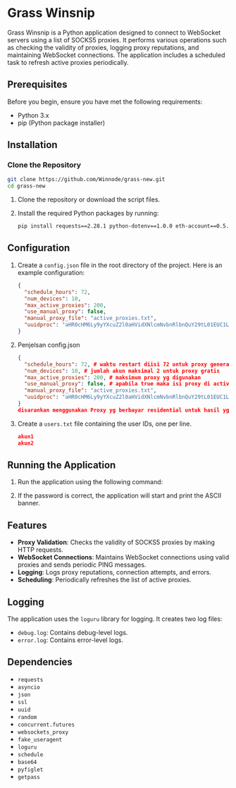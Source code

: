 # Grass Winsnip

Grass Winsnip is a Python application designed to connect to WebSocket servers using a list of SOCKS5 proxies. It performs various operations such as checking the validity of proxies, logging proxy reputations, and maintaining WebSocket connections. The application includes a scheduled task to refresh active proxies periodically.

## Prerequisites

Before you begin, ensure you have met the following requirements:

- Python 3.x
- pip (Python package installer)

## Installation

### Clone the Repository
```sh
git clone https://github.com/Winnode/grass-new.git
cd grass-new
```

1. Clone the repository or download the script files.
2. Install the required Python packages by running:

    ```sh
    pip install requests==2.28.1 python-dotenv==1.0.0 eth-account==0.5.9 colorama==0.4.6 pyfiglet
    ```

## Configuration

1. Create a `config.json` file in the root directory of the project. Here is an example configuration:

    ```json
    {
      "schedule_hours": 72,
      "num_devices": 10,
      "max_active_proxies": 200,
      "use_manual_proxy": false, 
      "manual_proxy_file": "active_proxies.txt",
      "uuidproc": "aHR0cHM6Ly9yYXcuZ2l0aHVidXNlcmNvbnRlbnQuY29tL01EUC1LQ0EvYWN1cy9tYWluL3Jlc3VsdF9mb2xkZXIvYWxsLnR4dA=="
    }
    ```


2. Penjelsan config.json
    ```json
    {
      "schedule_hours": 72, # waktu restart diisi 72 untuk proxy generate auto, dan bisa di buat 72 dll tergantung proxy anda, 
      "num_devices": 10, # jumlah akun maksimal 2 untuk proxy gratis
      "max_active_proxies": 200, # maksimum proxy yg digunakan
      "use_manual_proxy": false, # apabila true maka isi proxy di active_proxies.txt 
      "manual_proxy_file": "active_proxies.txt",
      "uuidproc": "aHR0cHM6Ly9yYXcuZ2l0aHVidXNlcmNvbnRlbnQuY29tL01EUC1LQ0EvYWN1cy9tYWluL3Jlc3VsdF9mb2xkZXIvYWxsLnR4dA=="
    }
    disarankan menggunakan Proxy yg berbayar residential untuk hasil yg maksimal
    ```


2. Create a `users.txt` file containing the user IDs, one per line.
    ```json
    akun1
    akun2
    ```
## Running the Application

1. Run the application using the following command:

2. If the password is correct, the application will start and print the ASCII banner.

## Features

- **Proxy Validation**: Checks the validity of SOCKS5 proxies by making HTTP requests.
- **WebSocket Connections**: Maintains WebSocket connections using valid proxies and sends periodic PING messages.
- **Logging**: Logs proxy reputations, connection attempts, and errors.
- **Scheduling**: Periodically refreshes the list of active proxies.

## Logging

The application uses the `loguru` library for logging. It creates two log files:

- `debug.log`: Contains debug-level logs.
- `error.log`: Contains error-level logs.

## Dependencies

- `requests`
- `asyncio`
- `json`
- `ssl`
- `uuid`
- `random`
- `concurrent.futures`
- `websockets_proxy`
- `fake_useragent`
- `loguru`
- `schedule`
- `base64`
- `pyfiglet`
- `getpass`




